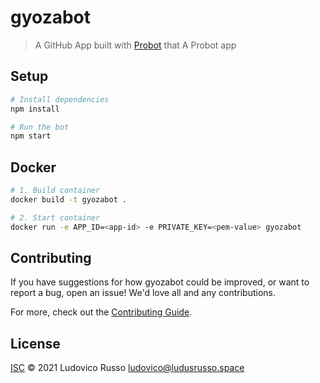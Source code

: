 # gyozabot

> A GitHub App built with [Probot](https://github.com/probot/probot) that A Probot app

## Setup

```sh
# Install dependencies
npm install

# Run the bot
npm start
```

## Docker

```sh
# 1. Build container
docker build -t gyozabot .

# 2. Start container
docker run -e APP_ID=<app-id> -e PRIVATE_KEY=<pem-value> gyozabot
```

## Contributing

If you have suggestions for how gyozabot could be improved, or want to report a bug, open an issue! We'd love all and any contributions.

For more, check out the [Contributing Guide](CONTRIBUTING.md).

## License

[ISC](LICENSE) © 2021 Ludovico Russo <ludovico@ludusrusso.space>
